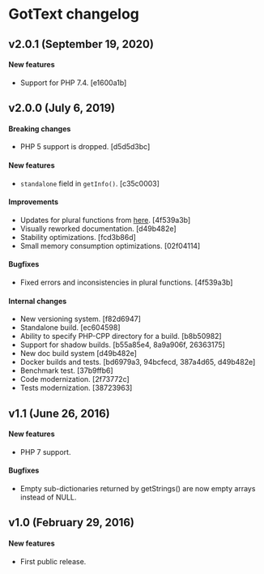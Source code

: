 GotText changelog
=================

v2.0.1 (September 19, 2020)
---------------------

#### New features
- Support for PHP 7.4. [e1600a1b]



v2.0.0 (July 6, 2019)
---------------------

#### Breaking changes
- PHP 5 support is dropped. [d5d5d3bc]

#### New features
- `standalone` field in `getInfo()`. [c35c0003]

#### Improvements
- Updates for plural functions from [here](https://github.com/translate/l10n-guide/commits/master/docs/l10n/pluralforms.rst). [4f539a3b]
- Visually reworked documentation. [d49b482e]
- Stability optimizations. [fcd3b86d]
- Small memory consumption optimizations. [02f04114]

#### Bugfixes
- Fixed errors and inconsistencies in plural functions. [4f539a3b]

#### Internal changes
- New versioning system. [f82d6947]
- Standalone build. [ec604598]
- Ability to specify PHP-CPP directory for a build. [b8b50982]
- Support for shadow builds. [b55a85e4, 8a9a906f, 26363175]
- New doc build system [d49b482e]
- Docker builds and tests. [bd6979a3, 94bcfecd, 387a4d65, d49b482e]
- Benchmark test. [37b9ffb6]
- Code modernization. [2f73772c]
- Tests modernization. [38723963]



v1.1 (June 26, 2016)
--------------------

#### New features
- PHP 7 support.

#### Bugfixes
- Empty sub-dictionaries returned by getStrings() are now empty arrays instead of NULL.



v1.0 (February 29, 2016)
------------------------

#### New features
- First public release.
